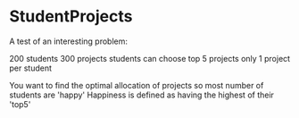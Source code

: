StudentProjects
===============
A test of an interesting problem:

200 students
300 projects
students can choose top 5 projects
only 1 project per student

You want to find the optimal allocation of projects so most number of students are 'happy'
Happiness is defined as having the highest of their 'top5'
